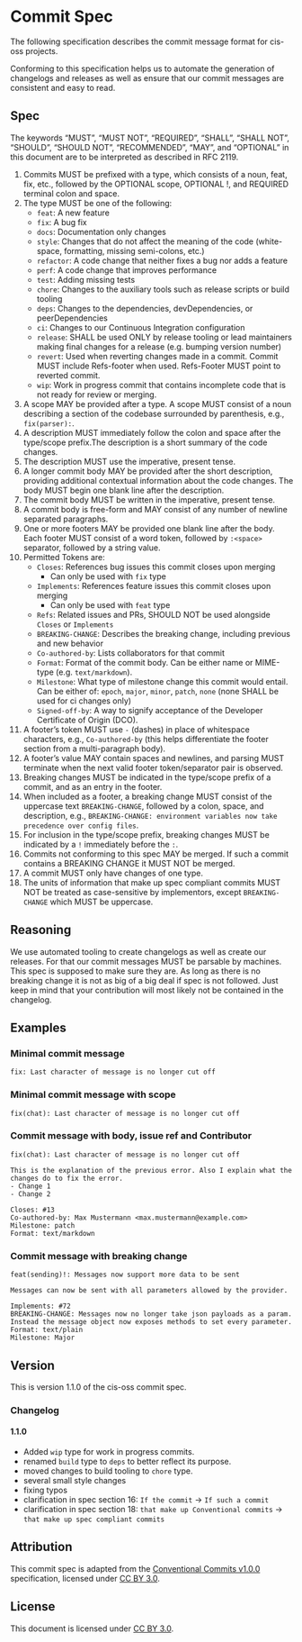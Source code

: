 # Commit Spec

The following specification describes the commit message format for cis-oss projects.

Conforming to this specification helps us to automate the generation of changelogs and releases as well as ensure that our commit messages are consistent and easy to read.

## Spec

The keywords “MUST”, “MUST NOT”, “REQUIRED”, “SHALL”, “SHALL NOT”, “SHOULD”, “SHOULD NOT”, “RECOMMENDED”, “MAY”, and “OPTIONAL” in this document are to be interpreted as described in RFC 2119.

1. Commits MUST be prefixed with a type, which consists of a noun, feat, fix, etc., followed by the OPTIONAL scope, OPTIONAL !, and REQUIRED terminal colon and space.
2. The type MUST be one of the following:
    - `feat`: A new feature
    - `fix`: A bug fix
    - `docs`: Documentation only changes
    - `style`: Changes that do not affect the meaning of the code (white-space, formatting, missing semi-colons, etc.)
    - `refactor`: A code change that neither fixes a bug nor adds a feature
    - `perf`: A code change that improves performance
    - `test`: Adding missing tests
    - `chore`: Changes to the auxiliary tools such as release scripts or build tooling
    - `deps`: Changes to the dependencies, devDependencies, or peerDependencies
    - `ci`: Changes to our Continuous Integration configuration
    - `release`: SHALL be used ONLY by release tooling or lead maintainers making final changes for a release (e.g. bumping version number)
    - `revert`: Used when reverting changes made in a commit. Commit MUST include Refs-footer when used. Refs-Footer MUST point to reverted commit.
    - `wip`: Work in progress commit that contains incomplete code that is not ready for review or merging.
3. A scope MAY be provided after a type. A scope MUST consist of a noun describing a section of the codebase surrounded by parenthesis, e.g., ```fix(parser):```.
4. A description MUST immediately follow the colon and space after the type/scope prefix.The description is a short summary of the code changes.
5. The description MUST use the imperative, present tense.
6. A longer commit body MAY be provided after the short description, providing additional contextual information about the code changes. The body MUST begin one blank line after the description.
7. The commit body MUST be written in the imperative, present tense.
8. A commit body is free-form and MAY consist of any number of newline separated paragraphs.
9. One or more footers MAY be provided one blank line after the body. Each footer MUST consist of a word token, followed by `:<space>` separator, followed by a string value.
10. Permitted Tokens are:
    - `Closes`: References bug issues this commit closes upon merging
        - Can only be used with `fix` type
    - `Implements`: References feature issues this commit closes upon merging
        - Can only be used with `feat` type
    - `Refs`: Related issues and PRs, SHOULD NOT be used alongside `Closes` or `Implements`
    - `BREAKING-CHANGE`: Describes the breaking change, including previous and new behavior
    - `Co-authored-by`: Lists collaborators for that commit
    - `Format`: Format of the commit body. Can be either name or MIME-type (e.g. `text/markdown`).
    - `Milestone`: What type of milestone change this commit would entail. Can be either of: `epoch`, `major`, `minor`, `patch`, `none` (none SHALL be used for ci changes only)
    - `Signed-off-by`: A way to signify acceptance of the Developer Certificate of Origin (DCO).
11. A footer’s token MUST use `-` (dashes) in place of whitespace characters, e.g., `Co-authored-by` (this helps differentiate the footer section from a multi-paragraph body).
12. A footer’s value MAY contain spaces and newlines, and parsing MUST terminate when the next valid footer token/separator pair is observed.
13. Breaking changes MUST be indicated in the type/scope prefix of a commit, and as an entry in the footer.
14. When included as a footer, a breaking change MUST consist of the uppercase text `BREAKING-CHANGE`, followed by a colon, space, and description, e.g., `BREAKING-CHANGE: environment variables now take precedence over config files`.
15. For inclusion in the type/scope prefix, breaking changes MUST be indicated by a `!` immediately before the `:`.
16. Commits not conforming to this spec MAY be merged. If such a commit contains a BREAKING CHANGE it MUST NOT be merged.
17. A commit MUST only have changes of one type.
18. The units of information that make up spec compliant commits MUST NOT be treated as case-sensitive by implementors, except `BREAKING-CHANGE` which MUST be uppercase.

## Reasoning
We use automated tooling to create changelogs as well as create our releases. For that our commit messages MUST be parsable by machines. This spec is supposed to make sure they are.
As long as there is no breaking change it is not as big of a big deal if spec is not followed. Just keep in mind that your contribution will most likely not be contained in the changelog.

## Examples
### Minimal commit message
```fix: Last character of message is no longer cut off```

### Minimal commit message with scope
```fix(chat): Last character of message is no longer cut off```

### Commit message with body, issue ref and Contributor
```
fix(chat): Last character of message is no longer cut off

This is the explanation of the previous error. Also I explain what the changes do to fix the error.
- Change 1
- Change 2

Closes: #13
Co-authored-by: Max Mustermann <max.mustermann@example.com>
Milestone: patch
Format: text/markdown
```

### Commit message with breaking change
```
feat(sending)!: Messages now support more data to be sent

Messages can now be sent with all parameters allowed by the provider.

Implements: #72
BREAKING-CHANGE: Messages now no longer take json payloads as a param.
Instead the message object now exposes methods to set every parameter.
Format: text/plain
Milestone: Major
```

## Version
This is version 1.1.0 of the cis-oss commit spec.

### Changelog
#### 1.1.0
- Added `wip` type for work in progress commits.
- renamed `build` type to `deps` to better reflect its purpose.
- moved changes to build tooling to `chore` type.
- several small style changes
- fixing typos
- clarification in spec section 16: `If the commit` -> `If such a commit`
- clarification in spec section 18: `that make up Conventional commits` -> `that make up spec compliant commits`

## Attribution
This commit spec is adapted from the [Conventional Commits v1.0.0](https://www.conventionalcommits.org/en/v1.0.0) specification, licensed under [CC BY 3.0](https://creativecommons.org/licenses/by/3.0/).

## License
This document is licensed under [CC BY 3.0](https://creativecommons.org/licenses/by/3.0/).
